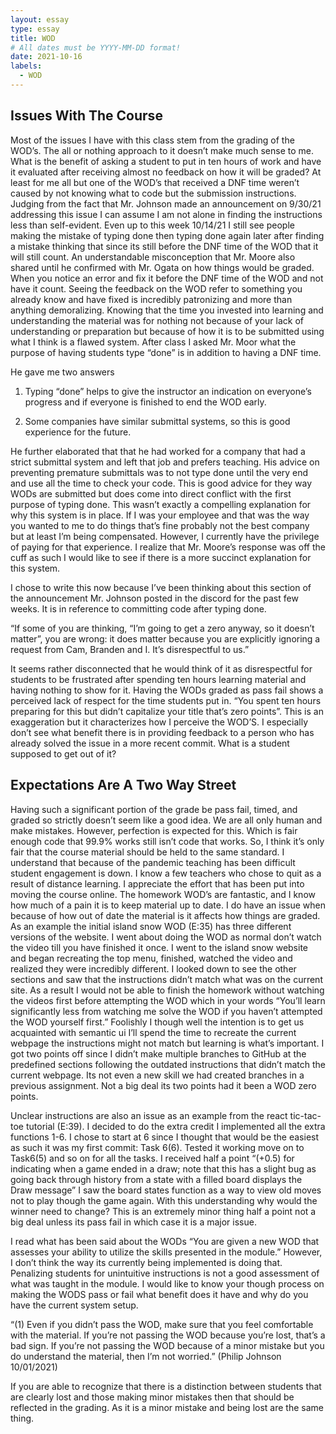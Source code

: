 ```yaml
---
layout: essay
type: essay
title: WOD
# All dates must be YYYY-MM-DD format!
date: 2021-10-16
labels:
  - WOD
---
```

## Issues With The Course
Most of the issues I have with this class stem from the grading of the WOD’s. The all or nothing approach to it doesn’t make much sense to me. What is the benefit of asking a student to put in ten hours of work and have it evaluated after receiving almost no feedback on how it will be graded? At least for me all but one of the WOD’s that received a DNF time weren’t caused by not knowing what to code but the submission instructions. Judging from the fact that Mr. Johnson made an announcement on 9/30/21 addressing this issue I can assume I am not alone in finding the instructions less than self-evident. Even up to this week 10/14/21 I still see people making the mistake of typing done then typing done again later after finding a mistake thinking that since its still before the DNF time of the WOD that it will still count. An understandable misconception that Mr. Moore also shared until he confirmed with Mr. Ogata on how things would be graded. When you notice an error and fix it before the DNF time of the WOD and not have it count. Seeing the feedback on the WOD refer to something you already know and have fixed is incredibly patronizing and more than anything demoralizing. Knowing that the time you invested into learning and understanding the material was for nothing not because of your lack of understanding or preparation but because of how it is to be submitted using what I think is a flawed system. After class I asked Mr. Moor what the purpose of having students type “done” is in addition to having a DNF time. 

He gave me two answers

1) Typing “done” helps to give the instructor an indication on everyone’s progress and if everyone is finished to end the WOD early.

2) Some companies have similar submittal systems, so this is good experience for the future.

He further elaborated that that he had worked for a company that had a strict submittal system and left that job and prefers teaching. His advice on preventing premature submittals was to not type done until the very end and use all the time to check your code. This is good advice for they way WODs are submitted but does come into direct conflict with the first purpose of typing done. This wasn’t exactly a compelling explanation for why this system is in place. If I was your employee and that was the way you wanted to me to do things that’s fine probably not the best company but at least I’m being compensated. However, I currently have the privilege of paying for that experience. I realize that Mr. Moore’s response was off the cuff as such I would like to see if there is a more succinct explanation for this system.

I chose to write this now because I’ve been thinking about this section of the announcement Mr. Johnson posted in the discord for the past few weeks. It is in reference to committing code after typing done.

“If some of you are thinking, “I’m going to get a zero anyway, so it doesn’t matter”, you are wrong: it does matter because you are explicitly ignoring a request from Cam, Branden and I. It’s disrespectful to us.”

It seems rather disconnected that he would think of it as disrespectful for students to be frustrated after spending ten hours learning material and having nothing to show for it. Having the WODs graded as pass fail shows a perceived lack of respect for the time students put in. “You spent ten hours preparing for this but didn’t capitalize your title that’s zero points”. This is an exaggeration but it characterizes how I perceive the WOD’S. I especially don’t see what benefit there is in providing feedback to a person who has already solved the issue in a more recent commit. What is a student supposed to get out of it? 

## Expectations Are A Two Way Street
Having such a significant portion of the grade be pass fail, timed, and graded so strictly doesn’t seem like a good idea. We are all only human and make mistakes. However, perfection is expected for this. Which is fair enough code that 99.9% works still isn’t code that works. So, I think it’s only fair that the course material should be held to the same standard. I understand that because of the pandemic teaching has been difficult student engagement is down. I know a few teachers who chose to quit as a result of distance learning. I appreciate the effort that has been put into moving the course online. The homework WOD’s are fantastic, and I know how much of a pain it is to keep material up to date. I do have an issue when because of how out of date the material is it affects how things are graded. As an example the initial island snow WOD (E:35) has three different versions of the website. I went about doing the WOD as normal don’t watch the video till you have finished it once. I went to the island snow website and began recreating the top menu, finished, watched the video and realized they were incredibly different. I looked down to see the other sections and saw that the instructions didn’t match what was on the current site. As a result I would not be able to finish the homework without watching the videos first before attempting the WOD which in your words “You’ll learn significantly less from watching me solve the WOD if you haven’t attempted the WOD yourself first.” Foolishly I though well the intention is to get us acquainted with semantic ui I’ll spend the time to recreate the current webpage the instructions might not match but learning is what’s important. I got two points off since I didn’t make multiple branches to GitHub at the predefined sections following the outdated instructions that didn’t match the current webpage. Its not even a new skill we had created branches in a previous assignment. Not a big deal its two points had it been a WOD zero points.

Unclear instructions are also an issue as an example from the react tic-tac-toe tutorial (E:39). I decided to do the extra credit I implemented all the extra functions 1-6. I chose to start at 6 since I thought that would be the easiest as such it was my first commit: Task 6(6). Tested it working move on to Task6(5) and so on for all the tasks. I received half a point “(+0.5) for indicating when a game ended in a draw; note that this has a slight bug as going back through history from a state with a filled board displays the Draw message” I saw the board states function as a way to view old moves not to play though the game again. With this understanding why would the winner need to change? This is an extremely minor thing half a point not a big deal unless its pass fail in which case it is a major issue.

I read what has been said about the WODs “You are given a new WOD that assesses your ability to utilize the skills presented in the module.” However, I don’t think the way its currently being implemented is doing that. Penalizing students for unintuitive instructions is not a good assessment of what was taught in the module. I would like to know your though process on making the WODS pass or fail what benefit does it have and why do you have the current system setup.

“(1) Even if you didn’t pass the WOD, make sure that you feel comfortable with the material. If you’re not passing the WOD because you’re lost, that’s a bad sign. If you’re not passing the WOD because of a minor mistake but you do understand the material, then I’m not worried.” (Philip Johnson 10/01/2021)

If you are able to recognize that there is a distinction between students that are clearly lost and those making minor mistakes then that should be reflected in the grading. As it is a minor mistake and being lost are the same thing.
